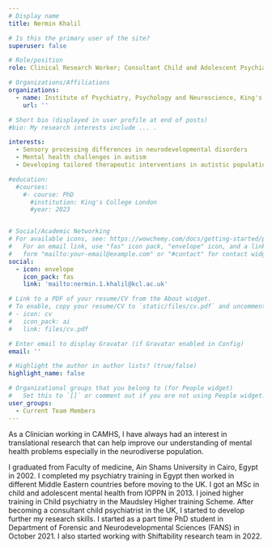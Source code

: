 ```yaml
---
# Display name
title: Nermin Khalil

# Is this the primary user of the site?
superuser: false

# Role/position
role: Clinical Research Worker; Consultant Child and Adolescent Psychiatrist at the South London and Maudsley NHS Trust

# Organizations/Affiliations
organizations:
  - name: Institute of Psychiatry, Psychology and Neuroscience, King's College London; South London and Maudsley NHS trust
    url: ''

# Short bio (displayed in user profile at end of posts)
#bio: My research interests include ... .

interests:
  - Sensory processing differences in neurodevelopmental disorders
  - Mental health challenges in autism
  - Developing tailored therapeutic interventions in autistic population

#education:
  #courses:
    #- course: PhD
      #institution: King's College London
      #year: 2023


# Social/Academic Networking
# For available icons, see: https://wowchemy.com/docs/getting-started/page-builder/#icons
#   For an email link, use "fas" icon pack, "envelope" icon, and a link in the
#   form "mailto:your-email@example.com" or "#contact" for contact widget.
social:
  - icon: envelope
    icon_pack: fas
    link: 'mailto:nermin.1.khalil@kcl.ac.uk'

# Link to a PDF of your resume/CV from the About widget.
# To enable, copy your resume/CV to `static/files/cv.pdf` and uncomment the lines below.
# - icon: cv
#   icon_pack: ai
#   link: files/cv.pdf

# Enter email to display Gravatar (if Gravatar enabled in Config)
email: ''

# Highlight the author in author lists? (true/false)
highlight_name: false

# Organizational groups that you belong to (for People widget)
#   Set this to `[]` or comment out if you are not using People widget.
user_groups:
  - Current Team Members
---
```


As a Clinician working in CAMHS, I have always had an interest in translational research that can help improve our understanding of mental health problems especially in the neurodiverse population. 

I graduated from Faculty of medicine, Ain Shams University in Cairo, Egypt in 2002. I completed my psychiatry training in Egypt then worked in different Middle Eastern countries before moving to the UK. I got an MSc in child and adolescent mental health from IOPPN in 2013. I joined higher training in Child psychiatry in the Maudsley Higher training Scheme. After becoming a consultant child psychiatrist in the UK, I started to develop further my research skills. I started as a part time PhD student in Department of Forensic and Neurodevelopmental Sciences (FANS) in October 2021. I also started working with Shiftability research team in 2022. 

